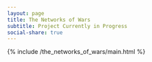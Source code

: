 ```yaml
---
layout: page
title: The Networks of Wars
subtitle: Project Currently in Progress
social-share: true
---
```


{% include /the_networks_of_wars/main.html %}
